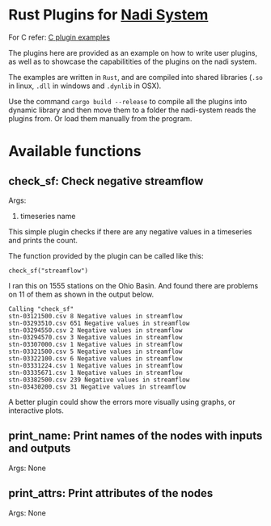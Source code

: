 # Rust Plugins for [Nadi System](https://github.com/Nadi-System/nadi)

For C refer: [C plugin examples](https://github.com/Nadi-System/nadi-plugins-c)

The plugins here are provided as an example on how to write user plugins, as well as to showcase the capabilitities of the plugins on the nadi system.

The examples are written in `Rust`, and are compiled into shared libraries (`.so` in linux, `.dll` in windows and `.dynlib` in OSX).

Use the command `cargo build --release` to compile all the plugins into dynamic library and then move them to a folder the nadi-system reads the plugins from. Or load them manually from the program.

# Available functions
## check_sf: Check negative streamflow
Args: 
1. timeseries name

This simple plugin checks if there are any negative values in a
timeseries and prints the count.

The function provided by the plugin can be called like this:

    check_sf("streamflow")

I ran this on 1555 stations on the Ohio Basin. And found there are
problems on 11 of them as shown in the output below.

    Calling "check_sf"
    stn-03121500.csv 8 Negative values in streamflow
    stn-03293510.csv 651 Negative values in streamflow
    stn-03294550.csv 2 Negative values in streamflow
    stn-03294570.csv 3 Negative values in streamflow
    stn-03307000.csv 1 Negative values in streamflow
    stn-03321500.csv 5 Negative values in streamflow
    stn-03322100.csv 6 Negative values in streamflow
    stn-03331224.csv 1 Negative values in streamflow
    stn-03335671.csv 1 Negative values in streamflow
    stn-03382500.csv 239 Negative values in streamflow
    stn-03430200.csv 31 Negative values in streamflow

  
A better plugin could show the errors more visually using graphs, or
interactive plots.

## print_name: Print names of the nodes with inputs and outputs
Args: None

## print_attrs: Print attributes of the nodes
Args: None
